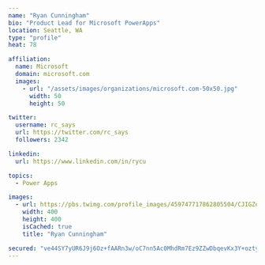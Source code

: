 ```yaml
---
name: "Ryan Cunningham"
bio: "Product Lead for Microsoft PowerApps"
location: Seattle, WA
type: "profile"
heat: 78

affiliation:
  name: Microsoft
  domain: microsoft.com
  images:
    - url: "/assets/images/organizations/microsoft.com-50x50.jpg"
      width: 50
      height: 50

twitter:
  username: rc_says
  url: https://twitter.com/rc_says
  followers: 2342

linkedin:
  url: https://www.linkedin.com/in/rycu

topics:
  - Power Apps

images:
  - url: https://pbs.twimg.com/profile_images/459747717862805504/CJIGZejd_400x400.png
    width: 400
    height: 400
    isCached: true
    title: "Ryan Cunningham"

secured: "ve44SY7yUR6J9j6Oz+fAARn3w/oC7nn5Ac0MhdRm7Ez9ZZwDbqevKx3Y+oztyeFJCgEgjIOsu4AoXkHHcKi+RuYda12Kgawykg/9SkPJ8TzTsrNyj0zqXd3s2r68ybSZPa/fg7io/oFiH6nR5t5fzoUPha0Qn6UYS8j4Wmio77BvpPf5xP2OX9Lp/GfOTiZeE26BxCp42XKQO3xp9hvLvSAbv3Ob5aO9UIVTWGhJWC3PA3b1C2Uru8pqr5PSx4m8MiNLDv40L2P2rcJD5kaoDeRG2Z7uNpnEwzo5SF9eB20g9/zTu2n3AKwCAFWFyKM+DIrIMjx34Z3hrQ80EjmTmaM9IB06rv8AgKQGn/8ZP5CP/3fD/X6eGBUTgUyR1Wqu7QwNriGbGeMazlw/TywlLDCncgMlCj7aT9Z3RHtQPCY=;is0PlMfZETb7CakcRdt3/g=="
---
```


